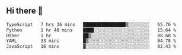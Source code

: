 ## Hi there 👋

<!--
**whirlun/whirlun** is a ✨ _special_ ✨ repository because its `README.md` (this file) appears on your GitHub profile.

Here are some ideas to get you started:

- 🔭 I’m currently working on ...
- 🌱 I’m currently learning ...
- 👯 I’m looking to collaborate on ...
- 🤔 I’m looking for help with ...
- 💬 Ask me about ...
- 📫 How to reach me: ...
- 😄 Pronouns: ...
- ⚡ Fun fact: ...
-->
<!--START_SECTION:waka-->

```txt
TypeScript   7 hrs 36 mins   ████████████████▒░░░░░░░░   65.76 %
Python       1 hr 48 mins    ████░░░░░░░░░░░░░░░░░░░░░   15.64 %
Other        1 hr            ██▒░░░░░░░░░░░░░░░░░░░░░░   08.68 %
YAML         33 mins         █▒░░░░░░░░░░░░░░░░░░░░░░░   04.78 %
JavaScript   16 mins         ▓░░░░░░░░░░░░░░░░░░░░░░░░   02.43 %
```

<!--END_SECTION:waka-->

